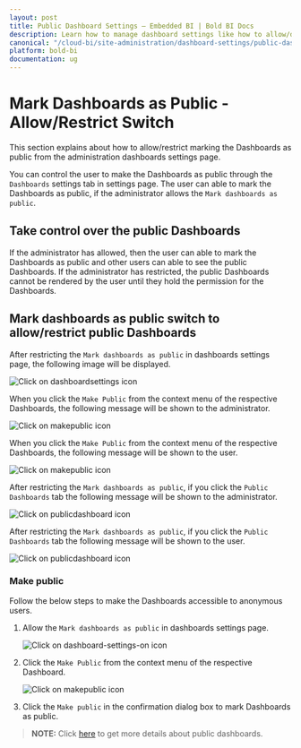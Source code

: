 ```yaml
---
layout: post
title: Public Dashboard Settings – Embedded BI | Bold BI Docs
description: Learn how to manage dashboard settings like how to allow/deny marking dashboard as public in Bold BI Embedded.
canonical: "/cloud-bi/site-administration/dashboard-settings/public-dashboards/"
platform: bold-bi
documentation: ug
---
```


# Mark Dashboards as Public - Allow/Restrict Switch

This section explains about how to allow/restrict marking the Dashboards as public from the administration dashboards settings page.

You can control the user to make the Dashboards as public through the `Dashboards` settings tab in settings page. The user can able to mark the Dashboards as public, if the administrator allows the `Mark dashboards as public`.

## Take control over the public Dashboards

If the administrator has allowed, then the user can able to mark the Dashboards as public and other users can able to see the public Dashboards.
If the administrator has restricted, the public Dashboards cannot be rendered by the user until they hold the permission for the Dashboards.

## Mark dashboards as public switch to allow/restrict public Dashboards

After restricting the `Mark dashboards as public` in dashboards settings page, the following image will be displayed.

![Click on dashboardsettings icon](/bold-bi-docs/static/assets/embedded/site-administration/images/dashboard-settings.png)

When you click the `Make Public` from the context menu of the respective Dashboards, the following message will be shown to the administrator.

![Click on makepublic icon](/bold-bi-docs/static/assets/embedded/site-administration/images/makepublic-admin.png#width=50%)

When you click the `Make Public` from the context menu of the respective Dashboards, the following message will be shown to the user.

![Click on makepublic icon](/bold-bi-docs/static/assets/embedded/site-administration/images/makepublic-user.png#width=50%)

After restricting the `Mark dashboards as public`, if you click the `Public Dashboards` tab the following message will be shown to the administrator.
 
![Click on publicdashboard icon](/bold-bi-docs/static/assets/embedded/site-administration/images/publicdashboard-admin.png#width=50%)

After restricting the `Mark dashboards as public`, if you click the `Public Dashboards` tab the following message will be shown to the user.
 
![Click on publicdashboard icon](/bold-bi-docs/static/assets/embedded/site-administration/images/publicdashboard-user.png#width=50%)

### Make public

Follow the below steps to make the Dashboards accessible to anonymous users.

1. Allow the `Mark dashboards as public` in dashboards settings page.

   ![Click on dashboard-settings-on icon](/bold-bi-docs/static/assets/embedded/site-administration/images/dashboard-settings-on.png)

2. Click the `Make Public` from the context menu of the respective Dashboard.

   ![Click on makepublic icon](/bold-bi-docs/static/assets/embedded/site-administration/images/makepublic.png#width=50%)

3. Click the `Make public` in the confirmation dialog box to mark Dashboards as public.
 
> **NOTE:**  Click [here](/embedded-bi/working-with-dashboards/share-dashboards/public-dashboards/) to get more details about public dashboards.
